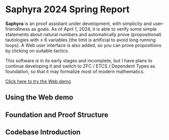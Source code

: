 Saphyra 2024 Spring Report
===

__Saphyra__ is an proof assistant under development, with simplicity and user-friendliness as goals. As of April 1, 2024, it is able to verify some simple statements about natural numbers and automatically prove (propositional) tautologies with ≤ 6 variables (the limit is artificial to avoid long running loops). A Web user interface is also added, so you can prove propositions by clicking on suitable tactics.

This software is in its early stages and incomplete, but I have plans to continue developing it and switch to ZFC / ETCS / Dependent Types as foundation, so that it may formalize most of modern mathematics.

[Click here to try the Web demo](https://mage-of-the-east.com/saphyra/js/start.html)

Using the Web demo
---

Foundation and Proof Structure
---

<!-- node-based -->

Codebase Introduction
---
